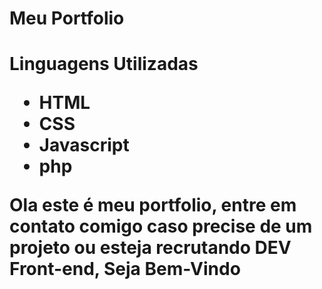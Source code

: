 <h1>
  Meu Portfolio <h1>

<p>Linguagens Utilizadas</p>

<ul>
  <li>HTML</li>
  <li>CSS</li>
  <li>Javascript</li>
  <li>php</li>
</ul>

<p>Ola este é meu portfolio, entre em contato comigo caso precise de um projeto ou esteja recrutando DEV Front-end, Seja Bem-Vindo</p>
